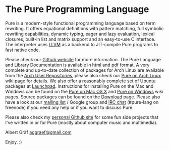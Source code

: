 # The Pure Programming Language

Pure is a modern-style functional programming language based on term
rewriting. It offers equational definitions with pattern matching, full
symbolic rewriting capabilities, dynamic typing, eager and lazy evaluation,
lexical closures, built-in list and matrix support and an easy-to-use C
interface. The interpreter uses [LLVM][0] as a backend to JIT-compile Pure
programs to fast native code.

Please check our [Github website][1] for more information. The Pure Language
and Library Documentation is available in [html][3] and [pdf][4] format. A
very complete and up-to-date collection of packages for Arch Linux are
available from the [Arch User Repositories][5], please also check
our [Pure on Arch Linux][6] wiki page for details. We also offer a reasonably
complete set of Ubuntu packages at [Launchpad][7]. Instructions for installing
Pure on the Mac and Windows can be found on the [Pure on Mac OS X][6b]
and [Pure on Windows][6c] wiki pages. Source packages can be found on
the [Download][2] page. Please also have a look at our [mailing list][8] /
Google group and [IRC chat][9] (#pure-lang on freenode) if you need any help
or if you want to discuss Pure.

Please also check my [personal Github site][10] for some fun side projects
that I've written in or for Pure (mostly about computer music and multimedia).

Albert Gräf <aggraef@gmail.com>

Enjoy. :)

[0]: http://llvm.org/
[1]: https://agraef.github.io/pure-lang/
[2]: https://github.com/agraef/pure-lang/wiki/Download
[3]: https://agraef.github.io/pure-docs/
[4]: https://agraef.github.io/pure-docs/puredoc.pdf
[5]: https://aur.archlinux.org/packages/?SeB=m&K=pure-aur&PP=100
[6]: https://github.com/agraef/pure-lang/wiki/ArchPackaging
[6b]: https://github.com/agraef/pure-lang/wiki/PureOnMacOSX
[6c]: https://github.com/agraef/pure-lang/wiki/PureOnWindows
[7]: https://launchpad.net/~dr-graef
[8]: http://groups.google.com/group/pure-lang
[9]: http://webchat.freenode.net/?channels=pure-lang
[10]: https://agraef.github.io/
